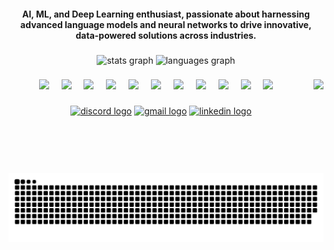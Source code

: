 <h4 align="center">AI, ML, and Deep Learning enthusiast, passionate about harnessing advanced language models and neural networks to drive innovative, data-powered solutions across industries.</h4>

###

<div align="center">
  <img src="https://github-readme-stats.vercel.app/api?username=MuhammedZohaib&hide_title=false&hide_rank=false&show_icons=true&include_all_commits=true&count_private=true&disable_animations=false&theme=transparent&locale=en&hide_border=false" height="150" alt="stats graph"  />
  <img src="https://github-readme-stats.vercel.app/api/top-langs?username=MuhammedZohaib&locale=en&hide_title=false&layout=compact&card_width=320&langs_count=5&theme=transparent&hide_border=false" height="150" margin-left="1.5rem" alt="languages graph"  />
</div>

###

<img align="right" height="150" src="https://i.pinimg.com/originals/d6/1c/d7/d61cd79401ecbb4eff3aaaa7337b3104.gif"  />

### 

<div align="center">
  <img src="https://cdn.jsdelivr.net/gh/devicons/devicon@latest/icons/python/python-original-wordmark.svg" height="70" />
  <img width="12" />
  <img src="https://cdn.jsdelivr.net/gh/devicons/devicon@latest/icons/tensorflow/tensorflow-original-wordmark.svg" height="70" />
  <img width="12" />
  <img src="https://cdn.jsdelivr.net/gh/devicons/devicon@latest/icons/pytorch/pytorch-original-wordmark.svg" height="70" />
  <img width="12" />
  <img src="https://cdn.jsdelivr.net/gh/devicons/devicon@latest/icons/scikitlearn/scikitlearn-original.svg" height="70" />
  <img width="12" />
  <img src="https://cdn.jsdelivr.net/gh/devicons/devicon@latest/icons/numpy/numpy-original-wordmark.svg" height="70" />
  <img width="12" />
  <img src="https://cdn.jsdelivr.net/gh/devicons/devicon@latest/icons/pandas/pandas-original-wordmark.svg" height="70" />
  <img width="12" />
  <img src="https://cdn.jsdelivr.net/gh/devicons/devicon@latest/icons/fastapi/fastapi-plain-wordmark.svg" height="70" />
  <img width="12" />
  <img src="https://cdn.jsdelivr.net/gh/devicons/devicon@latest/icons/openapi/openapi-original-wordmark.svg" height="70" />
  <img width="12" />
  <img src="https://cdn.jsdelivr.net/gh/devicons/devicon@latest/icons/docker/docker-original-wordmark.svg" height="70" />
  <img width="12" />
  <img src="https://cdn.jsdelivr.net/gh/devicons/devicon@latest/icons/mysql/mysql-original-wordmark.svg" height="70"  />
  <img width="12" />
  <img src="https://cdn.jsdelivr.net/gh/devicons/devicon@latest/icons/jupyter/jupyter-original-wordmark.svg" height="70" />
  <img width="12" />
</div>

### 

<div align="center">
  <a href="https://discord.com/users/691841511339589652"><img src="https://img.shields.io/static/v1?message=Discord&logo=discord&label=&color=7289DA&logoColor=white&labelColor=&style=for-the-badge" height="35" alt="discord logo" /></a>
  <a href="mailto:alizuhaib828@gmail.com"><img src="https://img.shields.io/static/v1?message=Gmail&logo=gmail&label=&color=D14836&logoColor=white&labelColor=&style=for-the-badge" height="35" alt="gmail logo" /></a>
  <a href="https://www.linkedin.com/in/muhammadzohaib0/"><img src="https://img.shields.io/static/v1?message=LinkedIn&logo=linkedin&label=&color=0077B5&logoColor=white&labelColor=&style=for-the-badge" height="35" alt="linkedin logo" /></a>
</div>


### 

<br clear="both">
<img src="https://raw.githubusercontent.com/MuhammedZohaib/MuhammedZohaib/output/snake.svg" alt="Snake animation" />

###
